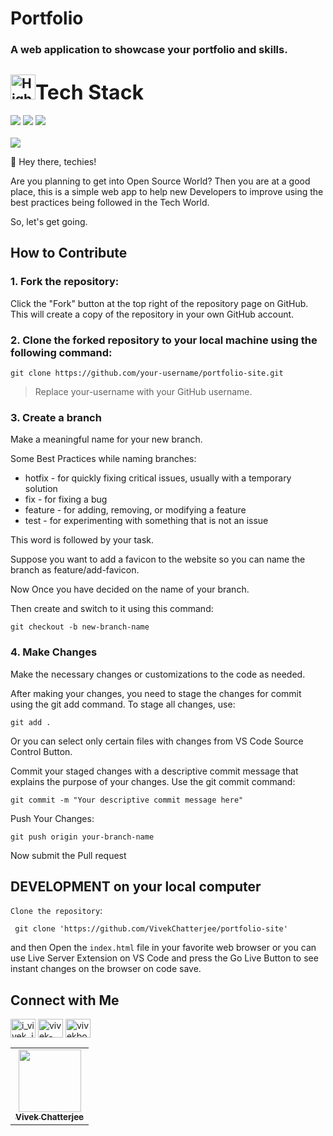 # Portfolio

### A web application to showcase your portfolio and skills.

<div >
<h2><img src="https://raw.githubusercontent.com/Tarikul-Islam-Anik/Animated-Fluent-Emojis/master/Emojis/Travel%20and%20places/High%20Voltage.png" alt="High Voltage" width="40" height="40" /><font size="6">Tech Stack</font></h2>
<a href="https://developer.mozilla.org/en-US/docs/Glossary/HTML5"><img src="https://img.shields.io/badge/HTML5-E34F26.svg?style=for-the-badge&logo=HTML5&logoColor=white"></a>
<a href="https://developer.mozilla.org/en-US/docs/Web/JavaScript"><img src="https://img.shields.io/badge/JavaScript-F7DF1E.svg?style=for-the-badge&logo=JavaScript&logoColor=black"></a>
<a href="https://developer.mozilla.org/en-US/docs/Web/CSS"><img src="https://img.shields.io/badge/CSS3-1572B6.svg?style=for-the-badge&logo=CSS3&logoColor=black"></a>

<div>


<br> 
  <img src="https://readme-typing-svg.herokuapp.com?color=%2336BCF7&lines=Welcome+to+Portfolio+!;Let's+Build+this+Together;Thanks+for+Contributing"
 <img src= 'https://capsule-render.vercel.app/api?type=rect&color=gradient&height=2.5'/>
<br>

👋 Hey there, techies!

Are you planning to get into Open Source World?
Then you are at a good place, this is a simple web app to help new Developers to improve using the best practices being followed in the Tech World.

So, let's get going.

## How to Contribute

### 1. Fork the repository:
Click the "Fork" button at the top right of the repository page on GitHub. This will create a copy of the repository in your own GitHub account.

### 2. Clone the forked repository to your local machine using the following command:
```
git clone https://github.com/your-username/portfolio-site.git
```
> Replace your-username with your GitHub username.

### 3. Create a branch
Make a meaningful name for your new branch.

Some Best Practices while naming branches:
+ hotfix -	for quickly fixing critical issues, usually with a temporary solution
+ fix -	for fixing a bug
+ feature - for adding, removing, or modifying a feature
+ test - for experimenting with something that is not an issue

This word is followed by your task.

Suppose you want to add a favicon to the website so you can name the branch as feature/add-favicon.

Now Once you have decided on the name of your branch. 

Then create and switch to it using this command:

```
git checkout -b new-branch-name
```

### 4. Make Changes
Make the necessary changes or customizations to the code as needed.

After making your changes, you need to stage the changes for commit using the git add command. To stage all changes, use:
```
git add .
```

Or you can select only certain files with changes from VS Code Source Control Button.

Commit your staged changes with a descriptive commit message that explains the purpose of your changes. Use the git commit command:
```
git commit -m "Your descriptive commit message here"
```

Push Your Changes:
```
git push origin your-branch-name
```

Now submit the Pull request

## DEVELOPMENT on your local computer
`Clone the repository`:
```
 git clone 'https://github.com/VivekChatterjee/portfolio-site'
```
and then Open the `index.html` file in your favorite web browser or you can use Live Server Extension on VS Code and press the Go Live Button to see instant changes on the browser on code save.


## Connect with Me

<a href="https://twitter.com/i_vivek_jsr" target="blank"><img align="center" src="https://raw.githubusercontent.com/rahuldkjain/github-profile-readme-generator/master/src/images/icons/Social/twitter.svg" alt="i_vivek_jsr" height="30" width="40" /></a>
<a href="https://linkedin.com/in/vivek-chatterjee-a590421b7/" target="blank"><img align="center" src="https://raw.githubusercontent.com/rahuldkjain/github-profile-readme-generator/master/src/images/icons/Social/linked-in-alt.svg" alt="vivek-chatterjee-a590421b7/" height="30" width="40" /></a>
<a href="https://instagram.com/vivekbossss" target="blank"><img align="center" src="https://raw.githubusercontent.com/rahuldkjain/github-profile-readme-generator/master/src/images/icons/Social/instagram.svg" alt="vivekbossss" height="30" width="40" /></a>


<table>
	<tr>
		<td align="center">
			<a href="https://github.com/VivekChatterjee">
				<img src="https://avatars.githubusercontent.com/u/77501726?s=400&u=4deeced16f78d4eac38069d959a4c9bb566b93be&v=4" width="100px" alt="" />
				<br /> <sub><b>Vivek Chatterjee</b></sub>
			</a>
			<br />
	    </a>
		</td>
	</tr>
</table>


